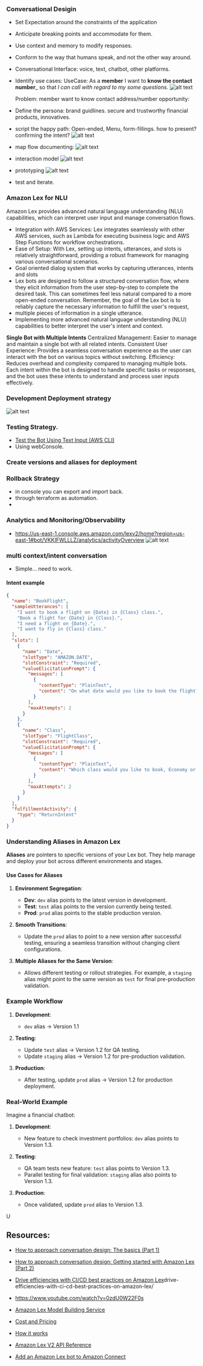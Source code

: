 ### Conversational Desigin
- Set Expectation around the constraints of the application
- Anticipate breaking points and accommodate for them.
- Use context and memory  to modify responses.
- Conform to the way that humans speak, and not the other way around.
- Conversational Interface: voice, text, chatbot, other platforms.
- Identify use cases:
     UseCase:   As a __member__ I want to __know the contact number___ so that _I can call with regard to my some questions_.
     ![alt text](image-1.png)

     Problem: member want to know contact address/number
     opportunity:
- Define the persona: brand guidlines. secure and trustworthy financial products, innovatives.
- script the happy path: Open-ended, Menu, form-fillings. how to present? confirming the intent?
![alt text](image.png)

- map flow documenting:
 ![alt text](image-2.png)

- interaction model
![alt text](image-3.png)

- prototyping
  ![alt text](image-4.png)

- test and iterate.




### Amazon Lex for NLU
Amazon Lex provides advanced natural language understanding (NLU) capabilities, which can interpret user input and manage conversation flows.
 - Integration with AWS Services: Lex integrates seamlessly with other AWS services, such as Lambda for executing business logic and AWS Step Functions for workflow orchestrations.
 - Ease of Setup: With Lex, setting up intents, utterances, and slots is relatively straightforward, providing a robust framework for managing various conversational scenarios.
 - Goal oriented dialog system that works by capturing utterances, intents and slots
 - Lex bots are designed to follow a structured conversation flow, where they elicit information from the user step-by-step to complete the desired task. This can sometimes feel less natural compared to a more open-ended conversation.  Remember, the goal of the Lex bot is to reliably capture the necessary information to fulfill the user's request,
  - multiple pieces of information in a single utterance.
  - Implementing more advanced natural language understanding (NLU) capabilities to better interpret the user's intent and context.





**Single Bot with Multiple Intents**
Centralized Management: Easier to manage and maintain a single bot with all related intents.
Consistent User Experience: Provides a seamless conversation experience as the user can interact with the bot on various topics without switching.
Efficiency: Reduces overhead and complexity compared to managing multiple bots.
Each intent within the bot is designed to handle specific tasks or responses, and the bot uses these intents to understand and process user inputs effectively.

### Development Deployment strategy
![alt text](image-5.png)


### Testing Strategy.
- [Test the Bot Using Text Input (AWS CLI)](https://docs.aws.amazon.com/lex/latest/dg/gs-create-test-text.html)
- Using webConsole.

### Create versions and aliases for deployment



### Rollback Strategy
- in console you can export and import back.
- through terraform as automation.
-


### Analytics and Monitoring/Observability
- https://us-east-1.console.aws.amazon.com/lexv2/home?region=us-east-1#bot/VKKIFWLLLZ/analytics/activityOverview
![alt text](image-7.png)



### multi context/intent conversation
- Simple... need to work.


#### Intent example
```json
{
  "name": "BookFlight",
  "sampleUtterances": [
    "I want to book a flight on {Date} in {Class} class.",
    "Book a flight for {Date} in {Class}.",
    "I need a flight on {Date}.",
    "I want to fly in {Class} class."
  ],
  "slots": [
    {
      "name": "Date",
      "slotType": "AMAZON.DATE",
      "slotConstraint": "Required",
      "valueElicitationPrompt": {
        "messages": [
          {
            "contentType": "PlainText",
            "content": "On what date would you like to book the flight?"
          }
        ],
        "maxAttempts": 2
      }
    },
    {
      "name": "Class",
      "slotType": "FlightClass",
      "slotConstraint": "Required",
      "valueElicitationPrompt": {
        "messages": [
          {
            "contentType": "PlainText",
            "content": "Which class would you like to book, Economy or Business?"
          }
        ],
        "maxAttempts": 2
      }
    }
  ],
  "fulfillmentActivity": {
    "type": "ReturnIntent"
  }
}

```




### Understanding Aliases in Amazon Lex
**Aliases** are pointers to specific versions of your Lex bot. They help manage and deploy your bot across different environments and stages.

#### Use Cases for Aliases

1. **Environment Segregation**:
   - **Dev**: `dev` alias points to the latest version in development.
   - **Test**: `test` alias points to the version currently being tested.
   - **Prod**: `prod` alias points to the stable production version.

2. **Smooth Transitions**:
   - Update the `prod` alias to point to a new version after successful testing, ensuring a seamless transition without changing client configurations.

3. **Multiple Aliases for the Same Version**:
   - Allows different testing or rollout strategies. For example, a `staging` alias might point to the same version as `test` for final pre-production validation.

### Example Workflow

1. **Development**:
   - `dev` alias -> Version 1.1

2. **Testing**:
   - Update `test` alias -> Version 1.2 for QA testing.
   - Update `staging` alias -> Version 1.2 for pre-production validation.

3. **Production**:
   - After testing, update `prod` alias -> Version 1.2 for production deployment.

### Real-World Example

Imagine a financial chatbot:

1. **Development**:
   - New feature to check investment portfolios: `dev` alias points to Version 1.3.

2. **Testing**:
   - QA team tests new feature: `test` alias points to Version 1.3.
   - Parallel testing for final validation: `staging` alias also points to Version 1.3.

3. **Production**:
   - Once validated, update `prod` alias to Version 1.3.

U

## Resources:
- [How to approach conversation design: The basics (Part 1)](https://aws.amazon.com/blogs/machine-learning/part-1-approach-conversation-design-the-basics/)
- [How to approach conversation design: Getting started with Amazon Lex (Part 2)](https://aws.amazon.com/blogs/machine-learning/part-2-how-to-approach-conversation-design-getting-started-with-amazon-lex/)
- [Drive efficiencies with CI/CD best practices on Amazon Lex](https://aws.amazon.com/blogs/machine-learning/)drive-efficiencies-with-ci-cd-best-practices-on-amazon-lex/
- https://www.youtube.com/watch?v=0zdU0W22F0s
- [Amazon Lex Model Building Service](https://docs.aws.amazon.com/lex/latest/dg/API_Operations_Amazon_Lex_Model_Building_Service.html)
- [Cost and Pricing](https://aws.amazon.com/lex/pricing/)
- [How it works](https://docs.aws.amazon.com/lexv2/latest/dg/how-it-works.html)
- [Amazon Lex V2 API Reference](https://docs.aws.amazon.com/lexv2/latest/APIReference/welcome.html)

- [Add an Amazon Lex bot to Amazon Connect](https://docs.aws.amazon.com/connect/latest/adminguide/amazon-lex.html)
